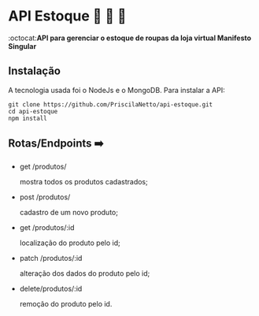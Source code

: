  # API Estoque :shirt: :womans_clothes: :jeans: 
:octocat:**API para gerenciar o estoque de roupas da loja virtual Manifesto Singular**                                                                                   

## Instalação
A tecnologia usada foi o NodeJs e o MongoDB. 
Para instalar a API:
```
git clone https://github.com/PriscilaNetto/api-estoque.git
cd api-estoque
npm install
```
## Rotas/Endpoints :arrow_right:

- get /produtos/

    mostra todos os produtos cadastrados;
- post /produtos/

    cadastro de um novo produto;
- get /produtos/:id 

    localização do produto pelo id;
- patch /produtos/:id

    alteração dos dados do produto pelo id;
- delete/produtos/:id

    remoção do produto pelo id.



